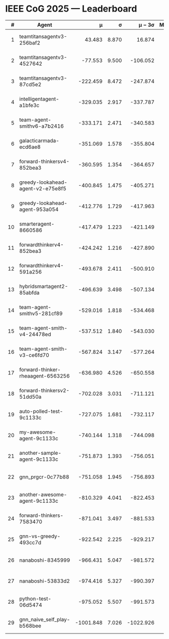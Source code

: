 # IEEE CoG 2025 — Leaderboard

| # | Agent | μ | σ | μ − 3σ | Matches | Updated |
|---:|---|---:|---:|---:|---:|---|
| 1 | teamtitansagentv3-256baf2 | 43.483 | 8.870 | 16.874 | 20596 | 2025-08-24 21:56 |
| 2 | teamtitansagentv3-4527642 | -77.553 | 9.500 | -106.052 | 20070 | 2025-08-24 21:56 |
| 3 | teamtitansagentv3-87cd5e2 | -222.459 | 8.472 | -247.874 | 21106 | 2025-08-24 21:56 |
| 4 | intelligentagent-a1bfe3c | -329.035 | 2.917 | -337.787 | 16914 | 2025-08-24 21:56 |
| 5 | team-agent-smithv6-a7b2416 | -333.171 | 2.471 | -340.583 | 19980 | 2025-08-24 21:56 |
| 6 | galacticarmada-ecd6ae8 | -351.069 | 1.578 | -355.804 | 18820 | 2025-08-24 21:56 |
| 7 | forward-thinkersv4-852bea3 | -360.595 | 1.354 | -364.657 | 16273 | 2025-08-24 21:56 |
| 8 | greedy-lookahead-agent-v2-e75e8f5 | -400.845 | 1.475 | -405.271 | 20540 | 2025-08-24 21:56 |
| 9 | greedy-lookahead-agent-953a054 | -412.776 | 1.729 | -417.963 | 18460 | 2025-08-24 21:56 |
| 10 | smarteragent-8660586 | -417.479 | 1.223 | -421.149 | 16830 | 2025-08-24 21:56 |
| 11 | forwardthinkerv4-852bea3 | -424.242 | 1.216 | -427.890 | 16793 | 2025-08-24 21:56 |
| 12 | forwardthinkerv4-591a256 | -493.678 | 2.411 | -500.910 | 16461 | 2025-08-24 21:56 |
| 13 | hybridsmartagent2-85abfda | -496.639 | 3.498 | -507.134 | 16597 | 2025-08-24 21:56 |
| 14 | team-agent-smithv5-281cf89 | -529.016 | 1.818 | -534.468 | 19420 | 2025-08-24 21:56 |
| 15 | team-agent-smith-v4-24478ed | -537.512 | 1.840 | -543.030 | 20196 | 2025-08-24 21:56 |
| 16 | team-agent-smith-v3-ce6fd70 | -567.824 | 3.147 | -577.264 | 20576 | 2025-08-24 21:56 |
| 17 | forward-thinker-rheaagent-6563256 | -636.980 | 4.526 | -650.558 | 18918 | 2025-08-24 21:56 |
| 18 | forward-thinkersv2-51dd50a | -702.028 | 3.031 | -711.121 | 19518 | 2025-08-24 21:56 |
| 19 | auto-polled-test-9c1133c | -727.075 | 1.681 | -732.117 | 20520 | 2025-08-24 21:56 |
| 20 | my-awesome-agent-9c1133c | -740.144 | 1.318 | -744.098 | 20260 | 2025-08-24 21:56 |
| 21 | another-sample-agent-9c1133c | -751.873 | 1.393 | -756.051 | 20200 | 2025-08-24 21:56 |
| 22 | gnn_prgcr-0c77b88 | -751.058 | 1.945 | -756.893 | 17660 | 2025-08-24 21:56 |
| 23 | another-awesome-agent-9c1133c | -810.329 | 4.041 | -822.453 | 21340 | 2025-08-24 21:56 |
| 24 | forward-thinkers-7583470 | -871.041 | 3.497 | -881.533 | 18360 | 2025-08-24 21:56 |
| 25 | gnn-vs-greedy-493cc7d | -922.542 | 2.225 | -929.217 | 15620 | 2025-08-24 21:56 |
| 26 | nanaboshi-8345999 | -966.431 | 5.047 | -981.572 | 16310 | 2025-08-24 21:56 |
| 27 | nanaboshi-53833d2 | -974.416 | 5.327 | -990.397 | 15540 | 2025-08-24 21:56 |
| 28 | python-test-06d5474 | -975.052 | 5.507 | -991.573 | 16090 | 2025-08-24 21:56 |
| 29 | gnn_naive_self_play-b568bee | -1001.848 | 7.026 | -1022.926 | 16060 | 2025-08-24 21:56 |
